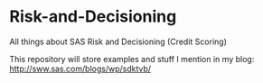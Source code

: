 # Risk-and-Decisioning
All things about SAS Risk and Decisioning (Credit Scoring)

This repository will store examples and stuff I mention in my blog: http://sww.sas.com/blogs/wp/sdktvb/
